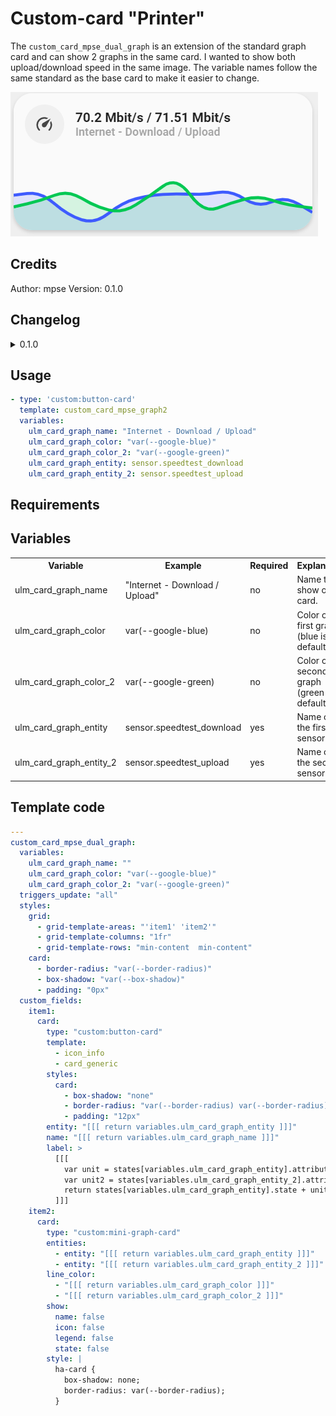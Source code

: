 # Custom-card "Printer"

The `custom_card_mpse_dual_graph` is an extension of the standard graph card and can show 2 graphs in the same card. I wanted to show both upload/download speed in the same image. The variable names follow the same standard as the base card to make it easier to change.

![Dual Graph](../../docs/assets/img/custom_dual_graph.png)

## Credits

Author: mpse
Version: 0.1.0

## Changelog

<details>
<summary>0.1.0</summary>
Initial release.
</details>

## Usage

```yaml
- type: 'custom:button-card'
  template: custom_card_mpse_graph2
  variables:
    ulm_card_graph_name: "Internet - Download / Upload"
    ulm_card_graph_color: "var(--google-blue)"
    ulm_card_graph_color_2: "var(--google-green)"
    ulm_card_graph_entity: sensor.speedtest_download
    ulm_card_graph_entity_2: sensor.speedtest_upload
```

## Requirements

## Variables

<table>
<tr>
<th>Variable</th>
<th>Example</th>
<th>Required</th>
<th>Explanation</th>
</tr>
<tr>
<td>ulm_card_graph_name</td>
<td>"Internet - Download / Upload"</td>
<td>no</td>
<td>Name to show on card.</td>
</tr>
<tr>
<td>ulm_card_graph_color</td>
<td>var(--google-blue)</td>
<td>no</td>
<td>Color of the first graph (blue is default)</td>
</tr>
<tr>
<td>ulm_card_graph_color_2</td>
<td>var(--google-green)</td>
<td>no</td>
<td>Color of the second graph (green is default)</td>
</tr>
<tr>
<td>ulm_card_graph_entity</td>
<td>sensor.speedtest_download</td>
<td>yes</td>
<td>Name of the first sensor</td>
</tr>
<tr>
<td>ulm_card_graph_entity_2</td>
<td>sensor.speedtest_upload</td>
<td>yes</td>
<td>Name of the second sensor</td>
</tr>
</table>

## Template code

```yaml
---
custom_card_mpse_dual_graph:
  variables:
    ulm_card_graph_name: ""
    ulm_card_graph_color: "var(--google-blue)"
    ulm_card_graph_color_2: "var(--google-green)"
  triggers_update: "all"
  styles:
    grid:
      - grid-template-areas: "'item1' 'item2'"
      - grid-template-columns: "1fr"
      - grid-template-rows: "min-content  min-content"
    card:
      - border-radius: "var(--border-radius)"
      - box-shadow: "var(--box-shadow)"
      - padding: "0px"
  custom_fields:
    item1:
      card:
        type: "custom:button-card"
        template:
          - icon_info
          - card_generic
        styles:
          card:
            - box-shadow: "none"
            - border-radius: "var(--border-radius) var(--border-radius) 0px 0px"
            - padding: "12px"
        entity: "[[[ return variables.ulm_card_graph_entity ]]]"
        name: "[[[ return variables.ulm_card_graph_name ]]]"
        label: >
          [[[
            var unit = states[variables.ulm_card_graph_entity].attributes.unit_of_measurement != null ? ' ' +states[variables.ulm_card_graph_entity].attributes.unit_of_measurement : ''
            var unit2 = states[variables.ulm_card_graph_entity_2].attributes.unit_of_measurement != null ? ' ' +states[variables.ulm_card_graph_entity_2].attributes.unit_of_measurement : ''
            return states[variables.ulm_card_graph_entity].state + unit + ' / ' + states[variables.ulm_card_graph_entity_2].state + unit2;
          ]]]
    item2:
      card:
        type: "custom:mini-graph-card"
        entities:
          - entity: "[[[ return variables.ulm_card_graph_entity ]]]"
          - entity: "[[[ return variables.ulm_card_graph_entity_2 ]]]"
        line_color:
          - "[[[ return variables.ulm_card_graph_color ]]]"
          - "[[[ return variables.ulm_card_graph_color_2 ]]]"
        show:
          name: false
          icon: false
          legend: false
          state: false
        style: |
          ha-card {
            box-shadow: none;
            border-radius: var(--border-radius);
          }
```
